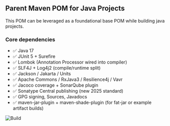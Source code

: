## Parent Maven POM for Java Projects
This POM can be leveraged as a foundational base POM while building java projects.

### Core dependencies
- ✅ Java 17 
- ✅ JUnit 5 + Surefire 
- ✅ Lombok (Annotation Processor wired into compiler)
- ✅ SLF4J + Log4j2 (compile/runtime split)
- ✅ Jackson / Jakarta / Units 
- ✅ Apache Commons / RxJava3 / Resilience4j / Vavr 
- ✅ Jacoco coverage + SonarQube plugin 
- ✅ Sonatype Central publishing (new 2025 standard)
- ✅ GPG signing, Sources, Javadocs 
- ✅ maven-jar-plugin + maven-shade-plugin (for fat-jar or example artifact builds)

![Build](https://github.com/venkateshamurthy/modern-java-parent/actions/workflows/build.yml/badge.svg)
